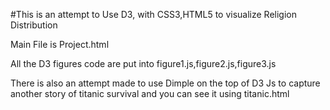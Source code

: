 #This is an attempt to Use D3, with CSS3,HTML5 to visualize Religion Distribution

Main File is Project.html 

All the D3 figures code are put into figure1.js,figure2.js,figure3.js

There is also an attempt made to use Dimple on the top of D3 Js to capture another story
of titanic survival and you can see it using titanic.html 

